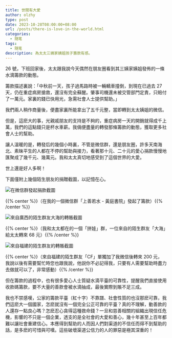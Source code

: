 ```yaml
---
title: 世間有大愛
author: olzhy
type: post
date: 2023-10-28T08:00:00+08:00
url: /posts/there-is-love-in-the-world.html
categories:
  - 随笔
tags:
  - 随笔
description: 為太太三姨家姨姐孩子籌款有感。
---
```


26 號，下班回家後，太太跟我說今天偶然在朋友圈看到其三姨家姨姐發佈的一條水滴籌款的動態。

籌款描述裏說：「中秋前一天，孩子過馬路時被一輛轎車撞倒，到現在已過去 27 天，仍在重症病房搶救，還沒有完全蘇醒。肇事司機還未被交管部門定責，只賠付了一萬元。家裏的錢已快用光，急需社會人士提供幫助。」

我們兩人稍作商量後，便盡家裏所能拿出了五千元整，當即轉到太太姨姐的微信。

但是，這麽大的事，光親戚朋友的支持是不夠的，重症病房一天的開銷就得成千上萬，我們的這點錢只是杯水車薪。我倆便盡量的轉發那條籌款的動態，獲取更多社會人士的幫助。

讓人溫暖的是，轉發后的幾個小時裏，不管是微信群，還是朋友圈，許多天南海北、素昧平生的人都在不停的幫助與接力，看著那十元、二十元的愛心捐款慢慢地匯聚成了幾千元、幾萬元。我和太太真切地感受到了這個世界的大愛。

世上還是好人多啊！

下面僅附上幾個陌生朋友的捐贈截圖，以記憶在心。

![在微信群發起捐款截圖](https://olzhy.github.io/static/images/uploads/2023/10/there-is-love-in-the-world-1.jpg#center)

{{% center %}}（在我的一個微信群「上善若水 - 黃庭書院」發起了籌款）{{% /center %}}

![來自廣西的陌生群友大海的轉賬截圖](https://olzhy.github.io/static/images/uploads/2023/10/there-is-love-in-the-world-2.jpg#center)

{{% center %}}（我和太太都在的一個「拼娃」群，一位來自的陌生群友「大海」給太太轉來 68 元）{{% /center %}}

![來自福建的陌生群友的轉賬截圖](https://olzhy.github.io/static/images/uploads/2023/10/there-is-love-in-the-world-3.jpg#center)

{{% center %}}（來自福建的陌生群友「CF」單獨加了我微信後轉來 200 元，我說以後有需要幫忙時您也跟我說，他説你不必記得我，只要有人需要幫助時盡力去做就可以了，非常感動）{{% /center %}}

但在籌款的過程中，也有很多愛心人士質疑水滴平臺的可靠性，提醒我們直接使用收款碼籌款，要不大量的善款會被水滴抽成，最後實際到賬不足三成。

我也不禁感嘆，公家的籌款平臺（紅十字）不靠譜、社會性質的也沒那麽可靠，我們這麽大一個國家，怎麽就沒有一個完全公正可靠的平臺？真的不理解，動善款的人還存一點良心嗎？怎麽忍心貪得這種救命錢？一旦和慈善相關的組織出現信任危機，影響的不只是一個企業，透支的是全社會的大愛和善心，幾十年甚至上百年都難以讓社會重建信心。本應得到幫助的人而因人們對渠道的不信任而得不到幫助的話，是多麽的可惜與可嘆。這些破壞渠道公信力的人的罪惡是極其深重的！
